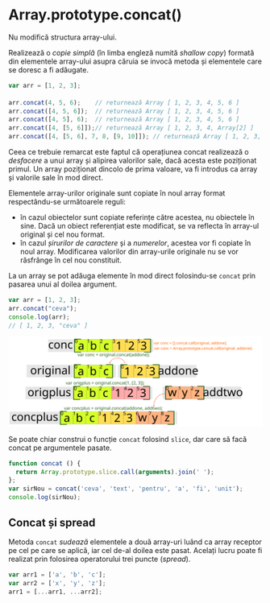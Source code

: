 # Array.prototype.concat()

Nu modifică structura array-ului.

Realizează o *copie simplă* (în limba engleză numită *shallow copy*) formată din elementele array-ului asupra căruia se invocă metoda și elementele care se doresc a fi adăugate.

```javascript
var arr = [1, 2, 3];

arr.concat(4, 5, 6);    // returnează Array [ 1, 2, 3, 4, 5, 6 ]
arr.concat([4, 5, 6]);  // returnează Array [ 1, 2, 3, 4, 5, 6 ]
arr.concat([4, 5], 6);  // returnează Array [ 1, 2, 3, 4, 5, 6 ]
arr.concat([4, [5, 6]]);// returnează Array [ 1, 2, 3, 4, Array[2] ]
arr.concat([4, [5, 6], 7, 8, [9, 10]]); // returnează Array [ 1, 2, 3, 4, Array[2], 7, 8, Array[2] ]
```

Ceea ce trebuie remarcat este faptul că operațiunea concat realizează o *desfacere* a unui array și alipirea valorilor sale, dacă acesta este poziționat primul. Un array poziționat dincolo de prima valoare, va fi introdus ca array și valorile sale în mod direct.

Elementele array-urilor originale sunt copiate în noul array format respectându-se următoarele reguli:

-   în cazul obiectelor sunt copiate referințe către acestea, nu obiectele în sine. Dacă un obiect referențiat este modificat, se va reflecta în array-ul original și cel nou format.
-   în cazul *șirurilor de caractere* și a *numerelor*, acestea vor fi copiate în noul array. Modificarea valorilor din array-urile originale nu se vor răsfrânge în cel nou constituit.

La un array se pot adăuga elemente în mod direct folosindu-se `concat` prin pasarea unui al doilea argument.

```javascript
var arr = [1, 2, 3];
arr.concat("ceva");
console.log(arr);
// [ 1, 2, 3, "ceva" ]
```

![Array.prototype.concat()](ArrayConcat.svg)

Se poate chiar construi o funcție `concat` folosind `slice`, dar care să facă concat pe argumentele pasate.

```javascript
function concat () {
  return Array.prototype.slice.call(arguments).join(' ');
};
var sirNou = concat('ceva', 'text', 'pentru', 'a', 'fi', 'unit');
console.log(sirNou);
```

## Concat și spread

Metoda `concat` *sudează* elementele a două array-uri luând ca array receptor pe cel pe care se aplică, iar cel de-al doilea este pasat. Acelați lucru poate fi realizat prin folosirea operatorului trei puncte (*spread*).

```javascript
var arr1 = ['a', 'b', 'c'];
var arr2 = ['x', 'y', 'z'];
arr1 = [...arr1, ...arr2];
```
